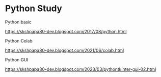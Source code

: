 # Python Study

Python basic

https://skshpapa80-dev.blogspot.com/2017/08/python.html

Python Colab

https://skshpapa80-dev.blogspot.com/2021/06/colab.html

Python GUI



https://skshpapa80-dev.blogspot.com/2023/03/pythontkinter-gui-02.html
